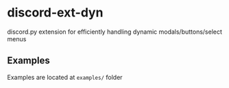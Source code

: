 # discord-ext-dyn

discord.py extension for efficiently handling dynamic modals/buttons/select menus

## Examples

Examples are located at `examples/` folder